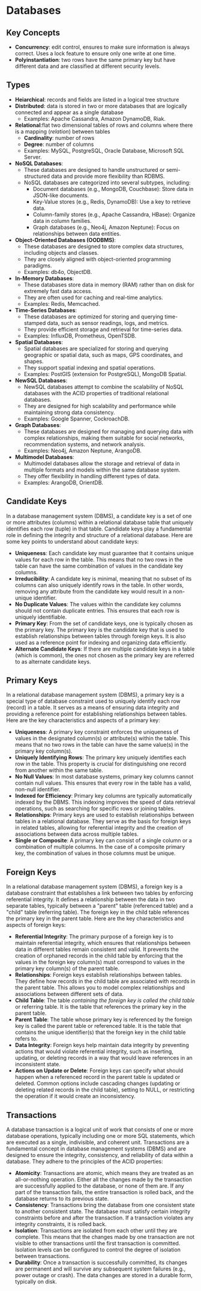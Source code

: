 # Databases

## Key Concepts
- **Concurrency**: edit control, ensures to make sure information is always correct. Uses a lock feature to
  ensure only one write at one time. 
- **Polyinstantiation**: two rows have the same primary key but have different data and are classified at different security levels.

## Types
- **Heiarchical**: records and fields are listed in a logical tree structure
- **Distributed**: data is stored in two or more databases that are logically connected and appear
  as a single database
  - Examples: Apache Cassandra, Amazon DynamoDB, Riak.
- **Relational**:flat two dimensional tables of rows and columns where there is a mapping (_relation_)
  between tables
  - **Cardinality**: number of rows
  - **Degree**: number of columns
  - Examples: MySQL, PostgreSQL, Oracle Database, Microsoft SQL Server.
- **NoSQL Databases**:
  - These databases are designed to handle unstructured or semi-structured data and provide more flexibility than RDBMS.
  - NoSQL databases are categorized into several subtypes, including:
    - Document databases (e.g., MongoDB, Couchbase): Store data in JSON-like documents.
    - Key-Value stores (e.g., Redis, DynamoDB): Use a key to retrieve data.
    - Column-family stores (e.g., Apache Cassandra, HBase): Organize data in column families.
    - Graph databases (e.g., Neo4j, Amazon Neptune): Focus on relationships between data entities.
- **Object-Oriented Databases (OODBMS)**:
  - These databases are designed to store complex data structures, including objects and classes.
  - They are closely aligned with object-oriented programming paradigms.
  - Examples: db4o, ObjectDB.
- **In-Memory Databases**:
  - These databases store data in memory (RAM) rather than on disk for extremely fast data access.
  - They are often used for caching and real-time analytics.
  - Examples: Redis, Memcached.
- **Time-Series Databases**:
  - These databases are optimized for storing and querying time-stamped data, such as sensor readings, logs, and metrics.
  - They provide efficient storage and retrieval for time-series data.
  - Examples: InfluxDB, Prometheus, OpenTSDB.
- **Spatial Databases**:
  - Spatial databases are specialized for storing and querying geographic or spatial data, such as maps, GPS coordinates, and shapes.
  - They support spatial indexing and spatial operations.
  - Examples: PostGIS (extension for PostgreSQL), MongoDB Spatial.
- **NewSQL Databases**:
  - NewSQL databases attempt to combine the scalability of NoSQL databases with the ACID properties of traditional relational databases.
  - They are designed for high scalability and performance while maintaining strong data consistency.
  - Examples: Google Spanner, CockroachDB.
- **Graph Databases**:
  - These databases are designed for managing and querying data with complex relationships, making them suitable for social networks, recommendation systems, and network analysis.
  - Examples: Neo4j, Amazon Neptune, ArangoDB.
- **Multimodel Databases**:
  - Multimodel databases allow the storage and retrieval of data in multiple formats and models within the same database system.
  - They offer flexibility in handling different types of data.
  - Examples: ArangoDB, OrientDB.
 
## Candidate Keys
In a database management system (DBMS), a candidate key is a set of one or more attributes (columns) within a relational database table that uniquely identifies each row (tuple) in that table. Candidate keys play a fundamental role in defining the integrity and structure of a relational database. Here are some key points to understand about candidate keys:

- **Uniqueness**: Each candidate key must guarantee that it contains unique values for each row in the table. This means that no two rows in the table can have the same combination of values in the candidate key columns.
- **Irreducibility**: A candidate key is minimal, meaning that no subset of its columns can also uniquely identify rows in the table. In other words, removing any attribute from the candidate key would result in a non-unique identifier.
- **No Duplicate Values**: The values within the candidate key columns should not contain duplicate entries. This ensures that each row is uniquely identifiable.
- **Primary Key**: From the set of candidate keys, one is typically chosen as the primary key. The primary key is the candidate key that is used to establish relationships between tables through foreign keys. It is also used as a reference point for indexing and organizing data efficiently.
- **Alternate Candidate Keys**: If there are multiple candidate keys in a table (which is common), the ones not chosen as the primary key are referred to as alternate candidate keys.

## Primary Keys
In a relational database management system (DBMS), a primary key is a special type of database constraint used to uniquely identify each row (record) in a table. It serves as a means of ensuring data integrity and providing a reference point for establishing relationships between tables. Here are the key characteristics and aspects of a primary key:

- **Uniqueness**: A primary key constraint enforces the uniqueness of values in the designated column(s) or attribute(s) within the table. This means that no two rows in the table can have the same value(s) in the primary key column(s).
- **Uniquely Identifying Rows**: The primary key uniquely identifies each row in the table. This property is crucial for distinguishing one record from another within the same table.
- **No Null Values**: In most database systems, primary key columns cannot contain null values. This ensures that every row in the table has a valid, non-null identifier.
- **Indexed for Efficiency**: Primary key columns are typically automatically indexed by the DBMS. This indexing improves the speed of data retrieval operations, such as searching for specific rows or joining tables.
- **Relationships**: Primary keys are used to establish relationships between tables in a relational database. They serve as the basis for foreign keys in related tables, allowing for referential integrity and the creation of associations between data across multiple tables.
- **Single or Composite**: A primary key can consist of a single column or a combination of multiple columns. In the case of a composite primary key, the combination of values in those columns must be unique.


## Foreign Keys
In a relational database management system (DBMS), a foreign key is a database constraint that establishes a link between two tables by enforcing referential integrity. It defines a relationship between the data in two separate tables, typically between a "parent" table (referenced table) and a "child" table (referring table). The foreign key in the child table references the primary key in the parent table. Here are the key characteristics and aspects of foreign keys:

- **Referential Integrity**: The primary purpose of a foreign key is to maintain referential integrity, which ensures that relationships between data in different tables remain consistent and valid. It prevents the creation of orphaned records in the child table by enforcing that the values in the foreign key column(s) must correspond to values in the primary key column(s) of the parent table.
- **Relationships**: Foreign keys establish relationships between tables. They define how records in the child table are associated with records in the parent table. This allows you to model complex relationships and associations between different sets of data.
- **Child Table**: The table _containing the foreign key is called the child table_ or referring table. It is the table that references the primary key in the parent table.
- **Parent Table**: The table whose primary key is referenced by the foreign key is called the parent table or referenced table. It is the table that contains the unique identifier(s) that the foreign key in the child table refers to.
- **Data Integrity**: Foreign keys help maintain data integrity by preventing actions that would violate referential integrity, such as inserting, updating, or deleting records in a way that would leave references in an inconsistent state.
- **Actions on Update or Delete**: Foreign keys can specify what should happen when a referenced record in the parent table is updated or deleted. Common options include cascading changes (updating or deleting related records in the child table), setting to NULL, or restricting the operation if it would create an inconsistency.

## Transactions
A database transaction is a logical unit of work that consists of one or more database operations, typically including one or more SQL statements, which are executed as a single, indivisible, and coherent unit. Transactions are a fundamental concept in database management systems (DBMS) and are designed to ensure the integrity, consistency, and reliability of data within a database. They adhere to the principles of the ACID properties:

- **Atomicity**: Transactions are atomic, which means they are treated as an all-or-nothing operation. Either all the changes made by the transaction are successfully applied to the database, or none of them are. If any part of the transaction fails, the entire transaction is rolled back, and the database returns to its previous state.
- **Consistency**: Transactions bring the database from one consistent state to another consistent state. The database must satisfy certain integrity constraints before and after the transaction. If a transaction violates any integrity constraints, it is rolled back.
- **Isolation**: Transactions are isolated from each other until they are complete. This means that the changes made by one transaction are not visible to other transactions until the first transaction is committed. Isolation levels can be configured to control the degree of isolation between transactions.
- **Durability**: Once a transaction is successfully committed, its changes are permanent and will survive any subsequent system failures (e.g., power outage or crash). The data changes are stored in a durable form, typically on disk.


